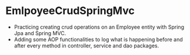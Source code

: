 # EmlpoyeeCrudSpringMvc

- Practicing creating crud operations on an Employee entity with Spring Jpa and Spring MVC.
- Adding some AOP functionalities to log what is happening before and after every method in controller, service and dao packages.
